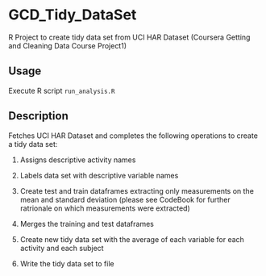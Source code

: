 GCD_Tidy_DataSet
================

R Project to create tidy data set from UCI HAR Dataset
(Coursera Getting and Cleaning Data Course Project1)

Usage
-----

Execute R script `run_analysis.R`

Description
-----------

Fetches UCI HAR Dataset and completes the following
operations to create a tidy data set:

1) Assigns descriptive activity names

2) Labels data set with descriptive variable names

3) Create test and train dataframes extracting only measurements
   on the mean and standard deviation
   (please see CodeBook for further ratrionale on which measurements
    were extracted)
   
4) Merges the training and test dataframes

5) Create new tidy data set with the average of each variable
   for each activity and each subject
   
6) Write the tidy data set to file

